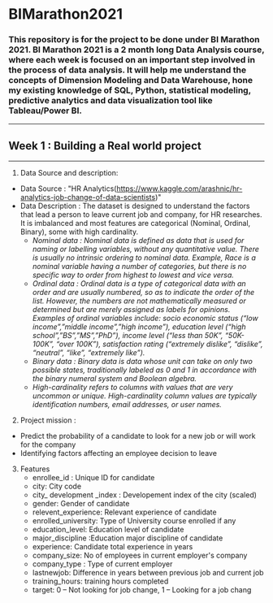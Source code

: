 # BIMarathon2021
### This repository is for the project to be done under BI Marathon 2021. BI Marathon 2021 is a 2 month long Data Analysis course, where each week is focused on an important step involved in the process of data analysis. It will help me understand the concepts of Dimension Modeling and Data Warehouse, hone my existing knowledge of SQL, Python, statistical modeling, predictive analytics and data visualization tool like Tableau/Power BI.
----------------------
## Week 1 : Building a Real world project
----------------------
1. Data Source and description:
* Data Source : "HR Analytics(https://www.kaggle.com/arashnic/hr-analytics-job-change-of-data-scientists)"
* Data Description : The dataset is designed to understand the factors that lead a person to leave current job and company, for HR researches. It is imbalanced and most features are categorical (Nominal, Ordinal, Binary), some with high cardinality.
  * *Nominal data : Nominal data is defined as data that is used for naming or labelling variables, without any quantitative value. There is usually no intrinsic ordering to nominal data. Example, Race is a nominal variable having a number of categories, but there is no specific way to order from highest to lowest and vice versa.*
  *  *Ordinal data : Ordinal data is a type of categorical data with an order and are usually numbered, so as to indicate the order of the list. However, the numbers are not mathematically measured or determined but are merely assigned as labels for opinions. Examples of ordinal variables include: socio economic status (“low income”,”middle income”,”high income”), education level (“high school”,”BS”,”MS”,”PhD”), income level (“less than 50K”, “50K-100K”, “over 100K”), satisfaction rating (“extremely dislike”, “dislike”, “neutral”, “like”, “extremely like”).*
  *   *Binary data : Binary data is data whose unit can take on only two possible states, traditionally labeled as 0 and 1 in accordance with the binary numeral system and Boolean algebra.*
  *   *High-cardinality refers to columns with values that are very uncommon or unique. High-cardinality column values are typically identification numbers, email addresses, or user names.*
2. Project mission : 
* Predict the probability of a candidate to look for a new job or will work for the company
* Identifying factors affecting an employee decision to leave
3. Features
   * enrollee_id : Unique ID for candidate
   * city: City code
   * city_ development _index : Developement index of the city (scaled)
   * gender: Gender of candidate
   * relevent_experience: Relevant experience of candidate
   * enrolled_university: Type of University course enrolled if any
   * education_level: Education level of candidate
   * major_discipline :Education major discipline of candidate
   * experience: Candidate total experience in years
   * company_size: No of employees in current employer's company
   * company_type : Type of current employer
   * lastnewjob: Difference in years between previous job and current job
   * training_hours: training hours completed
   * target: 0 – Not looking for job change, 1 – Looking for a job chang
